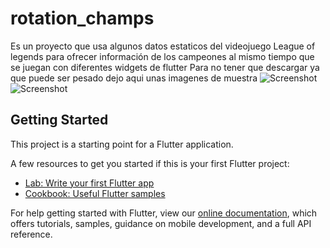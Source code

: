 # rotation_champs

Es un proyecto que usa algunos datos estaticos del videojuego League of legends para ofrecer información de los campeones al mismo tiempo que se juegan con diferentes widgets de flutter
Para no tener que descargar ya que puede ser pesado dejo aqui unas imagenes de muestra
![Screenshot](https://github.com/kikocazagansos/flutter-champions-lol/blob/main/General.png)
![Screenshot](https://github.com/kikocazagansos/flutter-champions-lol/blob/main/Detalle.png)
## Getting Started

This project is a starting point for a Flutter application.

A few resources to get you started if this is your first Flutter project:

- [Lab: Write your first Flutter app](https://flutter.dev/docs/get-started/codelab)
- [Cookbook: Useful Flutter samples](https://flutter.dev/docs/cookbook)

For help getting started with Flutter, view our
[online documentation](https://flutter.dev/docs), which offers tutorials,
samples, guidance on mobile development, and a full API reference.
